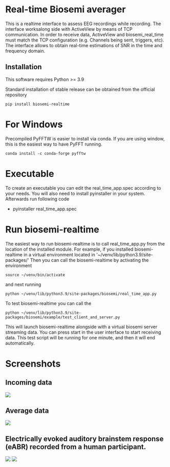 # Real-time Biosemi averager 
This is a realtime interface to assess EEG recordings while recording. 
The interface worksalong side with ActiveView by means of TCP communication.
In order to receive data, ActiveView and biosemi_real_time must match the 
TCP configuration (e.g. Channels being sent, triggers, etc).
The interface allows to obtain real-time estimations of SNR in the time and 
frequency domain. 

## Installation
This software requires Python >= 3.9

Standard installation of stable release can be obtained from the official repository 
```commandline
pip install biosemi-realtime
```

# For Windows
Precompiled PyFFTW is easier to install via conda.
If you are using window, this is the easiest way to have PyFFT running.

```commandline
conda install -c conda-forge pyfftw
```


# Executable
To create an executable you can edit the real_time_app.spec according to your 
needs.
You will also need to install pyinstaller in your system.
Afterwards run following code 
- pyinstaller real_time_app.spec

# Run biosemi-realtime
The easiest way to run biosemi-realtime is to call real_time_app.py from the location of the installed module.
For example, if you installed biosemi-realtime in a virtual environment located in '~/venv/lib/python3.9/site-packages/'
Then you can call the biosemi-realtime by activating the environment 
```commandline
source ~/venv/bin/activate
```

and next running  
```commandline
python ~/venv/lib/python3.9/site-packages/biosemi/real_time_app.py 
```

To test biosemi-realtime you can call the  
```commandline
python ~/venv/lib/python3.9/site-packages/biosemi/example/test_client_and_server.py 
```
This will launch biosemi-realtime alongside with a virtual biosemi server streaming data.
You can press start in the user interface to start receiving data. 
This test script will be running for one minute, and then it will end automatically.

# Screenshots 

## Incoming data
![](./screenshots/Screenshot_1.png)

## Average data
![](./screenshots/Screenshot_2.png)

## Electrically evoked auditory brainstem response (eABR) recorded from a human participant.
![](./screenshots/Screenshot_eABR.png)
![](./screenshots/Screenshot_eABR_2.png)
